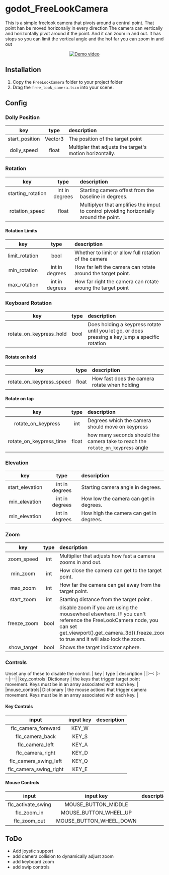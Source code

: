 # godot_FreeLookCamera

This is a simple freelook camera that pivots around a central point. That point han be moved horizonally in every direction The camera can vertically and horizontally pivot around it the point. And it can zoom in and out. It has stops so you can limit the vertical angle and the hof far you can zoom in and out

<div style="text-align:center">

[![Demo video](https://i9.ytimg.com/vi_webp/Z7Rgp6_L-KE/mqdefault.webp?v=6690b98a&sqp=CPzywrQG&rs=AOn4CLA0QeUdw8Cde62IWYWuJO4Zw-f1Xw)](https://youtu.be/Z7Rgp6_L-KE)

</div>

## Installation

1. Copy the `FreeLookCamera` folder to your project folder 
2. Drag the `free_look_camera.tscn` into your scene.

## Config

### Dolly Position
| key | type | description |
|:--: |:--:|:--|
|start_position | Vector3 | The position of the target point |
|dolly_speed | float | Multipler that adjusts the target's motion horizontally. |

### Rotation
| key | type | description |
|:--: |:--:|:--|
|starting_rotation | int in degrees | Starting camera offest from the baseline in degrees. |
|rotation_speed| float | Multiplyer that amplifies the imput to control pivoiding horizontally around the point. |

#### Rotation Limits
| key | type | description |
|:--: |:--:|:--|
| limit_rotation | bool | Whether to limit or allow full rotation of the camera
|min_rotation | int in degrees | How far left the camera can rotate around the target point.|
|max_rotation | int in degrees | How far right the camera can rotate aroung the target point |

### Keyboard Rotation
| key | type | description |
|:--: |:--:|:--|
| rotate_on_keypress_hold | bool | Does holding a keypress rotate until you let go, or does pressing a key jump a specific rotation |

#### Rotate on hold
| key | type | description |
|:--: |:--:|:--|
| rotate_on_keypress_speed | float | How fast does the camera rotate when holding|

#### Rotate on tap
| key | type | description |
|:--: |:--:|:--|
| rotate_on_keypress | int | Degrees which the camera should move on keypress |
| rotate_on_keypress_time | float | how many seconds should the camera take to reach the `rotate_on_keypress` angle |

### Elevation
| key | type | description |
|:--: |:--:|:--|
|start_elevation| int in degrees | Starting camera angle in degrees. |
|min_elevation| int in degrees | How low the camera can get in degrees. | 
|min_elevation| int in degrees | How high the camera can get in degrees. |

### Zoom

| key | type | description |
|:--: |:--:|:--|
|zoom_speed| int | Multiplier that adjusts how fast a camera zooms in and out. |
|min_zoom| int | How close the camera can get to the target point. |
|max_zoom | int | How far the camera can get away from the target point. |
|start_zoom | int | Starting distance from the target point .|
|freeze_zoom | bool | disable zoom if you are using the mousewheel elsewhere. IF you can't reference the FreeLookCamera node, you can set get_viewport().get_camera_3d().freeze_zoom to true and it will also lock the zoom. |
|show_target | bool | Shows the target indicator sphere. |

### Controls
Unset any of these to disable the control.
| key | type | description |
|:--: |:--:|:--|
|key_controls| Dictionary | the keys that trigger target point movement. Keys must be in an array associated with each key. |
|mouse_controls| Dictionary | the mouse actions that trigger camera movement. Keys must be in an array associated with each key. |

#### Key Controls

| input | input key | description |
|:--:|:--:|:--|
|flc_camera_foreward| KEY_W | 
|flc_camera_back | KEY_S|
|flc_camera_left | KEY_A|
|flc_camera_right | KEY_D|
|flc_camera_swing_left| KEY_Q |
|flc_camera_swing_right | KEY_E |

#### Mouse Controls
| input | input key | description |
|:--:|:--:|:--|
|flc_activate_swing| MOUSE_BUTTON_MIDDLE |
|flc_zoom_in|MOUSE_BUTTON_WHEEL_UP|
|flc_zoom_out|MOUSE_BUTTON_WHEEL_DOWN|

## ToDo
- Add joystic support
- add camera collision to dynamically adjust zoom
- add keyboard zoom
- add swip controls
